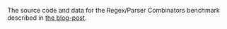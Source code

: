 The source code and data for the Regex/Parser Combinators benchmark described in
[the blog-post](https://pl-rants.net/posts/regexes-and-combinators-2/).
